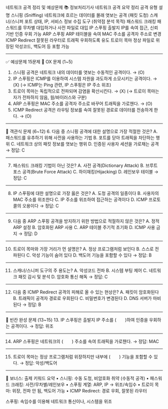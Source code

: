 네트워크 공격 정리 및 예상문제
📚 정보처리기사 네트워크 공격 요약 정리
공격 유형	설명
스니핑 (Sniffing)	네트워크에 흐르는 데이터를 몰래 엿보는 공격 (패킷 도청)
스캐너/스니퍼	포트 상태, IP, 서비스 정보 수집 도구 (취약점 분석 목적)
패스워드 크래킹	패스워드를 무차별 대입하거나 사전 파일로 대입
IP 스푸핑	출발지 IP를 속여 접근, 신뢰 기반 인증 우회 가능
ARP 스푸핑	ARP 테이블을 속여 MAC 주소를 공격자 주소로 변경
ICMP Redirect	잘못된 라우터로 트래픽 우회하도록 유도
트로이 목마	정상 파일로 위장된 악성코드, 백도어 등 포함 가능
________________________________________
✅ 예상문제 15문제
🔹 OX 문제 (1~5)
1. 스니핑 공격은 네트워크 내의 데이터를 엿보는 수동적인 공격이다.
→ (O)
2. IP 스푸핑은 ICMP를 이용하여 시스템 자원을 과도하게 소모시키는 공격이다.
→ (X) (→ ICMP는 Ping 관련, IP 스푸핑은 IP 주소 위조)
3. 트로이 목마는 독립적으로 전파되며 감염을 확산시킨다.
→ (X) (→ 트로이 목마는 자가 전파하지 않음, 웜/바이러스와 구분)
4. ARP 스푸핑은 MAC 주소를 공격자 주소로 바꾸어 트래픽을 가로챈다.
→ (O)
5. ICMP Redirect 공격은 라우팅 정보를 속여 잘못된 경로로 데이터를 전송하게 한다.
→ (O)
________________________________________
🔹 객관식 문제 (6~12)
6. 다음 중 스니핑 공격에 대한 설명으로 가장 적절한 것은?
A. 패스워드를 유추하기 위해 사전을 사용하는 기법
B. 포트를 닫아 트래픽을 차단하는 행위
C. 네트워크 상의 패킷 정보를 엿보는 행위
D. 인증된 사용자 세션을 가로채는 공격
→ 정답: C
________________________________________
7. 패스워드 크래킹 기법이 아닌 것은?
A. 사전 공격(Dictionary Attack)
B. 브루트 포스 공격(Brute Force Attack)
C. 하이재킹(Hijacking)
D. 레인보우 테이블
→ 정답: C
________________________________________
8. IP 스푸핑에 대한 설명으로 가장 옳은 것은?
A. 도청 공격의 일종이다
B. 사용자의 MAC 주소를 위조한다
C. IP 주소를 위조하여 접근하는 공격이다
D. ICMP 프로토콜의 오용이다
→ 정답: C
________________________________________
9. 다음 중 ARP 스푸핑 공격을 방지하기 위한 방법으로 적절하지 않은 것은?
A. 정적 ARP 설정
B. 암호화된 ARP 사용
C. ARP 테이블 주기적 초기화
D. ICMP 사용 금지
→ 정답: D
________________________________________
10. 트로이 목마와 가장 거리가 먼 설명은?
A. 정상 프로그램처럼 보인다
B. 스스로 전파된다
C. 악성 기능이 숨어 있다
D. 백도어 기능을 포함할 수 있다
→ 정답: B
________________________________________
11. 스캐너/스니퍼 도구의 주 용도는?
A. 악성코드 전파
B. 시스템 부팅 제어
C. 네트워크 패킷 감시 및 분석
D. 암호화 통신 해독
→ 정답: C
________________________________________
12. 다음 중 ICMP Redirect 공격의 피해로 올 수 있는 현상은?
A. 패킷이 암호화된다
B. 트래픽이 공격자 경로로 우회된다
C. 비밀번호가 변경된다
D. DNS 서버가 마비된다
→ 정답: B
________________________________________
🔹 빈칸 완성 문제 (13~15)
13. IP 스푸핑은 출발지 IP 주소를 (  )하여 인증을 우회하는 공격이다.
→ 정답: 위조
________________________________________
14. ARP 스푸핑은 네트워크의 (  ) 주소를 속여 트래픽을 가로챈다.
→ 정답: MAC
________________________________________
15. 트로이 목마는 정상 프로그램처럼 위장하지만 내부에 (  ) 기능을 포함할 수 있다.
→ 정답: 악성/백도어
________________________________________
📝 보너스: 출제 키워드 요약
•	스니핑: 수동 도청, 비암호화 취약 (수동적 공격)
•	패스워드 크래킹: 사전/무차별/레인보우
•	스푸핑 계열: ARP, IP → 위조/속임수
•	트로이 목마: 위장, 전파 안 됨, 백도어 가능
•	ICMP Redirect: 경로 우회, 잘못된 라우터

스푸핑: 속임수를 이용해 네트워크 통신이나, 시스템을 위조
